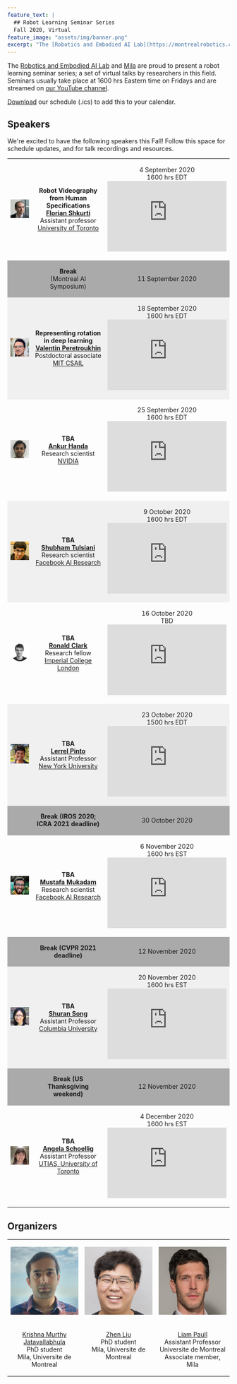 ```yaml
---
feature_text: |
  ## Robot Learning Seminar Series
  Fall 2020, Virtual
feature_image: "assets/img/banner.png"
excerpt: "The [Robotics and Embodied AI Lab](https://montrealrobotics.ca/) and [Mila](https://mila.quebec/en/) are proud to present a robot learning seminar series; a set of virtual talks by researchers in this field. Seminars usually take place at 1600 hrs Eastern time on Fridays and are streamed on [our YouTube channel](https://www.youtube.com/channel/UCOouaBg4gHIlNvPkJn_8ooA?view_as=subscriber)."
---
```


The [Robotics and Embodied AI Lab](https://montrealrobotics.ca/) and [Mila](https://mila.quebec/en/) are proud to present a robot learning seminar series; a set of virtual talks by researchers in this field. Seminars usually take place at 1600 hrs Eastern time on Fridays and are streamed on [our YouTube channel](https://www.youtube.com/channel/UCOouaBg4gHIlNvPkJn_8ooA).

<a href="{{ site.baseurl }}/robotlearningseries/assets/resources/robotlearningseries.ics" target="_blank">Download</a> our schedule (.ics) to add this to your calendar.


## Speakers

We're excited to have the following speakers this Fall! Follow this space for schedule updates, and for talk recordings and resources.

<table>
    <!-- Florian Shkurti -->
    <tr valign="middle">
        <td style="width:25%">
            <div class="col-xs-3">
                <p align="center">
                    <img class="people-pic" src="assets/img/florian.jpg">
                </p>
            </div>
        </td>
        <td style="width:50%">
            <p align="center">
                <b>Robot Videography from Human Specifications</b>
                <br>
                <a href="http://www.cs.toronto.edu/~florian/" target="_blank"><b>Florian Shkurti</b></a>
                <br>
                Assistant professor
                <br>
                <a href="http://www.utoronto.ca" target="_blank">University of Toronto</a>
            </p>
        </td>
        <td style="width:25%">
        	<p align="center">
        		4 September 2020
                <br>
                1600 hrs EDT
                <br>
                <iframe width="270" height="160" src="https://www.youtube.com/embed/i0fPwnVe6zA" frameborder="0" allow="accelerometer; autoplay; encrypted-media; gyroscope; picture-in-picture" allowfullscreen></iframe>
        	</p>
        </td>
    </tr>
    <!-- MAIS break -->
    <tr valign="middle"  style="background-color:#aaaaaa">
        <td style="width:25%">
        </td>
        <td style="width:50%">
            <p align="center">
                <b>Break </b> <br> (Montreal AI Symposium)
            </p>
        </td>
        <td style="width:25%">
            <p align="center">
                11 September 2020
            </p>
        </td>
    </tr>
    <!-- Valentin Peretroukhin -->
    <tr valign="middle" style="background-color:#f0f0f0">
        <td style="width:25%">
            <div class="col-xs-3">
                <p align="center">
                    <img class="people-pic" src="assets/img/valentin.jpg">
                </p>
            </div>
        </td>
        <td style="width:50%">
            <p align="center">
                <b>Representing rotation in deep learning</b>
                <br>
                <a href="https://valentinp.com/" target="_blank"><b>Valentin Peretroukhin</b></a>  <br> Postdoctoral associate  <br> <a href="http://groups.csail.mit.edu/rrg/" target="_blank">MIT CSAIL</a>
            </p>
        </td>
        <td style="width:25%">
        	<p align="center">
        		18 September 2020 <br> 1600 hrs EDT <br>
                <iframe width="270" height="160" src="https://www.youtube.com/embed/Idf3SvArBWQ" frameborder="0" allow="accelerometer; autoplay; encrypted-media; gyroscope; picture-in-picture" allowfullscreen></iframe>
        	</p>
        </td>
    </tr>
    <!-- Ankur Handa -->
    <tr valign="middle">
        <td style="width:25%">
            <div class="col-xs-3">
                <p align="center">
                    <img class="people-pic" src="assets/img/ankur.jpg">
                </p>
            </div>
        </td>
        <td style="width:50%">
            <p align="center">
                <b>TBA</b>
                <br>
                <a href="https://ankurhanda.github.io/" target="_blank"><b>Ankur Handa</b></a>  <br> Research scientist  <br> <a href="https://www.nvidia.com/en-us/research/" target="_blank">NVIDIA</a>
            </p>
        </td>
        <td style="width:25%">
        	<p align="center">
        		25 September 2020 <br> 1600 hrs EDT <br>
                <iframe width="270" height="160" src="https://www.youtube.com/embed/2BPa1YFhSL4" frameborder="0" allow="accelerometer; autoplay; encrypted-media; gyroscope; picture-in-picture" allowfullscreen></iframe>
        	</p>
        </td>
    </tr>
    <!-- Shubham Tulsiani -->
    <tr valign="middle" style="background-color:#f0f0f0">
        <td style="width:25%">
            <div class="col-xs-3">
                <p align="center">
                    <img class="people-pic" src="assets/img/shubham.jpg">
                </p>
            </div>
        </td>
        <td style="width:50%">
            <p align="center">
                <b>TBA</b>
                <br>
                <a href="https://shubhtuls.github.io/" target="_blank"><b>Shubham Tulsiani</b></a>  <br> Research scientist  <br> <a href="https://research.fb.com/category/facebook-ai-research/" target="_blank">Facebook AI Research</a>
            </p>
        </td>
        <td style="width:25%">
        	<p align="center">
        		9 October 2020 <br> 1600 hrs EDT <br>
                <iframe width="270" height="160" src="https://www.youtube.com/embed/LWQ1QNT9z7g" frameborder="0" allow="accelerometer; autoplay; encrypted-media; gyroscope; picture-in-picture" allowfullscreen></iframe>
        	</p>
        </td>
    </tr>
    <!-- Ronald Clark -->
    <tr valign="middle">
        <td style="width:25%">
            <div class="col-xs-3">
                <p align="center">
                    <img class="people-pic" src="assets/img/ronnie.png">
                </p>
            </div>
        </td>
        <td style="width:50%">
            <p align="center">
                <b>TBA</b>
                <br>
                <a href="https://ronnieclark.co.uk/" target="_blank"><b>Ronald Clark</b></a>  <br> Research fellow  <br> <a href="https://www.imperial.ac.uk/" target="_blank">Imperial College London</a>
            </p>
        </td>
        <td style="width:25%">
            <p align="center">
                16 October 2020 <br> TBD <br>
                <iframe width="270" height="160" src="https://www.youtube.com/embed/fLjDMKnmtYQ" frameborder="0" allow="accelerometer; autoplay; encrypted-media; gyroscope; picture-in-picture" allowfullscreen></iframe>
            </p>
        </td>
    </tr>
    <!-- Lerrel Pinto -->
    <tr valign="middle"  style="background-color:#f0f0f0">
        <td style="width:25%">
            <div class="col-xs-3">
                <p align="center">
                    <img class="people-pic" src="assets/img/lerrel.jpg">
                </p>
            </div>
        </td>
        <td style="width:50%">
            <p align="center">
                <b>TBA</b>
                <br>
                <a href="https://cs.nyu.edu/~lp91/#" target="_blank"><b>Lerrel Pinto</b></a>  <br> Assistant Professor  <br> <a href="https://cs.nyu.edu/home/index.html" target="_blank">New York University</a>
            </p>
        </td>
        <td style="width:25%">
            <p align="center">
                23 October 2020 <br> 1500 hrs EDT <br>
                <iframe width="270" height="160" src="https://www.youtube.com/embed/rPrqCPJc6wU" frameborder="0" allow="accelerometer; autoplay; encrypted-media; gyroscope; picture-in-picture" allowfullscreen></iframe>
            </p>
        </td>
    </tr>
    <!-- IROS/ICRA Break -->
    <tr valign="middle"  style="background-color:#aaaaaa">
        <td style="width:25%">
        </td>
        <td style="width:50%">
            <p align="center">
                <b>Break (IROS 2020; ICRA 2021 deadline)</b>
            </p>
        </td>
        <td style="width:25%">
            <p align="center">
                30 October 2020
            </p>
        </td>
    </tr>
    <!-- Mustafa Mukadam -->
    <tr valign="middle">
        <td style="width:25%">
            <div class="col-xs-3">
                <p align="center">
                    <img class="people-pic" src="assets/img/mustafa.jpg">
                </p>
            </div>
        </td>
        <td style="width:50%">
            <p align="center">
                <b>TBA</b>
                <br>
                <a href="https://mustafamukadam.com" target="_blank"><b>Mustafa Mukadam</b></a>  <br> Research scientist  <br> <a href="https://research.fb.com/category/facebook-ai-research/" target="_blank">Facebook AI Research</a>
            </p>
        </td>
        <td style="width:25%">
        	<p align="center">
        		6 November 2020 <br> 1600 hrs EST <br>
                <iframe width="270" height="160" src="https://www.youtube.com/embed/rLvFFBHDbAs" frameborder="0" allow="accelerometer; autoplay; encrypted-media; gyroscope; picture-in-picture" allowfullscreen></iframe>
        	</p>
        </td>
    </tr>
    <!-- CVPR deadline break -->
    <tr valign="middle"  style="background-color:#aaaaaa">
        <td style="width:25%">
        </td>
        <td style="width:50%">
            <p align="center">
                <b>Break (CVPR 2021 deadline)</b>
            </p>
        </td>
        <td style="width:25%">
            <p align="center">
                12 November 2020
            </p>
        </td>
    </tr>
    <!-- Shuran Song -->
    <tr valign="middle" style="background-color:#f0f0f0">
        <td style="width:25%">
            <div class="col-xs-3">
                <p align="center">
                    <img class="people-pic" src="assets/img/shuran.jpg">
                </p>
            </div>
        </td>
        <td style="width:50%">
            <p align="center">
                <b>TBA</b>
                <br>
                <a href="https://shurans.github.io/" target="_blank"><b>Shuran Song</b></a>  <br> Assistant Professor  <br> <a href="https://www.columbia.edu/" target="_blank">Columbia University</a>
            </p>
        </td>
        <td style="width:25%">
        	<p align="center">
        		20 November 2020 <br> 1600 hrs EST <br>
                <iframe width="270" height="160" src="https://www.youtube.com/embed/oHMukFPmGcI" frameborder="0" allow="accelerometer; autoplay; encrypted-media; gyroscope; picture-in-picture" allowfullscreen></iframe>
        	</p>
        </td>
    </tr>
    <!-- US thanksgiving break -->
    <tr valign="middle"  style="background-color:#aaaaaa">
        <td style="width:25%">
        </td>
        <td style="width:50%">
            <p align="center">
                <b>Break (US Thanksgiving weekend)</b>
            </p>
        </td>
        <td style="width:25%">
            <p align="center">
                12 November 2020
            </p>
        </td>
    </tr>
    <!-- Angela Schoellig -->
    <tr valign="middle">
        <td style="width:25%">
            <div class="col-xs-3">
                <p align="center">
                    <img class="people-pic" src="assets/img/angela.jpg">
                </p>
            </div>
        </td>
        <td style="width:50%">
            <p align="center">
                <b>TBA</b>
                <br>
                <a href="https://www.dynsyslab.org/prof-angela-schoellig/" target="_blank"><b>Angela Schoellig</b></a>  <br> Assistant Professor  <br> <a href="https://www.utias.utoronto.ca/" target="_blank">UTIAS, University of Toronto</a>
            </p>
        </td>
        <td style="width:25%">
            <p align="center">
                4 December 2020 <br> 1600 hrs EST <br>
                <iframe width="270" height="160" src="https://www.youtube.com/embed/O2i7KYuCzgQ" frameborder="0" allow="accelerometer; autoplay; encrypted-media; gyroscope; picture-in-picture" allowfullscreen></iframe>
            </p>
        </td>
    </tr>
</table>


## Organizers

<table>
    <!-- Photos -->
    <tr valign="bottom">
        <td style="width:30%">
            <div class="col-xs-3">
                <p align="center">
                    <img class="people-pic" src="assets/img/krishna.jpg">
                </p>
            </div>
        </td>
        <td style="width:30%">
            <div class="col-xs-3">
                <p align="center">
                    <img class="people-pic" src="assets/img/zhen.jpg">
                </p>
            </div>
        </td>
        <td style="width:30%">
            <div class="col-xs-3">
                <p align="center">
                    <img class="people-pic" src="assets/img/liam.png">
                </p>
            </div>
        </td>
    </tr>
    <!-- Names -->
    <tr valign="top">
        <td style="width:33%">
            <div class="col-xs-3">
                <p align="center">
                    <a href="https://krrish94.github.io/" target="_blank">Krishna Murthy Jatavallabhula</a> <br> PhD student <br> Mila, Universite de Montreal
                </p>
            </div>
        </td>
        <td style="width:33%">
            <div class="col-xs-3">
                <p align="center">
                    <a href="http://itszhen.com/" target="_blank">Zhen Liu</a> <br> PhD student <br> Mila, Universite de Montreal
                </p>
            </div>
        </td>
        <td style="width:33%">
            <div class="col-xs-3">
                <p align="center">
                    <a href="https://liampaull.ca/" target="_blank">Liam Paull</a> <br> Assistant Professor <br> Universite de Montreal <br> Associate member, Mila
                </p>
            </div>
        </td>
    </tr>
</table>

